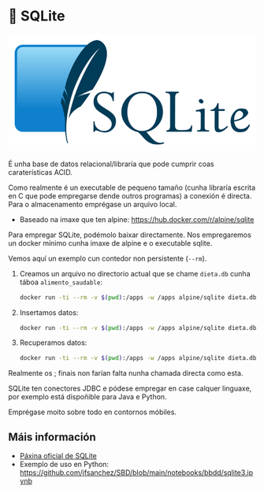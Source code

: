 # 🧾 SQLite

![Logo SQLite](images/sqlite/SQLite370.svg#derecha "Logo SQLite")

É unha base de datos relacional/libraría que pode cumprir coas caraterísticas ACID.

Como realmente é un executable de pequeno tamaño (cunha libraría escrita en C que pode empregarse dende outros programas) a conexión é directa. Para o almacenamento emprégase un arquivo local.

 - Baseado na imaxe que ten alpine: <https://hub.docker.com/r/alpine/sqlite>

Para empregar SQLite, podémolo baixar directamente. Nos empregaremos un docker mínimo cunha imaxe de alpine e o executable sqlite.

Vemos aquí un exemplo cun contedor non persistente (`--rm`).

1. Creamos un arquivo no directorio actual que se chame `dieta.db` cunha táboa `alimento_saudable`:

    ~~~ bash
    docker run -ti --rm -v $(pwd):/apps -w /apps alpine/sqlite dieta.db "CREATE TABLE alimento_saudable (id INTEGER PRIMARY KEY, nome TEXT);"
    ~~~

2. Insertamos datos:

    ~~~ bash
    docker run -ti --rm -v $(pwd):/apps -w /apps alpine/sqlite dieta.db "INSERT INTO alimento_saudable(id, nome) VALUES(1, 'Chourizo');"
    ~~~

3. Recuperamos datos:

    ~~~ bash
    docker run -ti --rm -v $(pwd):/apps -w /apps alpine/sqlite dieta.db "SELECT * FROM alimento_saudable;"
    ~~~

Realmente os ; finais non farían falta nunha chamada directa como esta.

SQLite ten conectores JDBC e pódese empregar en case calquer linguaxe, por exemplo está dispoñible para Java e Python.

Emprégase moito sobre todo en contornos móbiles.

## Máis información

- [Páxina oficial de SQLite](https://sqlite.org/)
- Exemplo de uso en Python: <https://github.com/jfsanchez/SBD/blob/main/notebooks/bbdd/sqlite3.ipynb>
